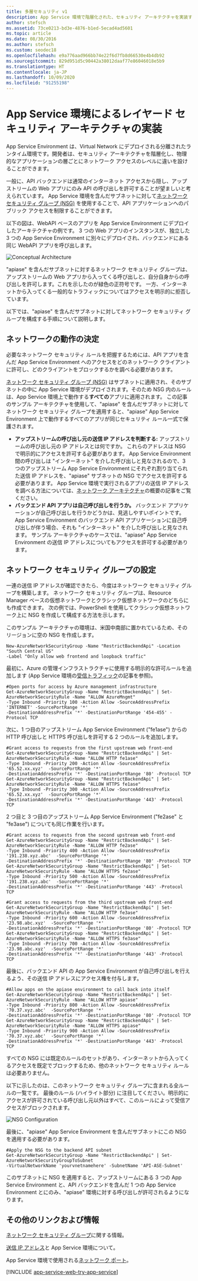 ```yaml
---
title: 多層セキュリティ v1
description: App Service 環境で階層化された、セキュリティ アーキテクチャを実装する方法を学びます。 このドキュメントは、レガシ v1 ASE を使用するお客様にのみ提供されます。
author: stefsch
ms.assetid: 73ce0213-bd3e-4876-b1ed-5ecad4ad5601
ms.topic: article
ms.date: 08/30/2016
ms.author: stefsch
ms.custom: seodec18
ms.openlocfilehash: e9a776aad966bb74e22f6d7fb8d66530e4b4db92
ms.sourcegitcommit: 829d951d5c90442a38012daaf77e86046018e5b9
ms.translationtype: HT
ms.contentlocale: ja-JP
ms.lasthandoff: 10/09/2020
ms.locfileid: "91255198"
---
```

# <a name="implementing-a-layered-security-architecture-with-app-service-environments"></a>App Service 環境によるレイヤード セキュリティ アーキテクチャの実装
App Service Environment は、Virtual Network にデプロイされる分離されたランタイム環境です。開発者は、セキュリティ アーキテクチャを階層化し、物理的なアプリケーションの層ごとにネットワーク アクセスのレベルに違いを設けることができます。

一般に、API バックエンドは通常のインターネット アクセスから隠し、アップストリームの Web アプリにのみ API の呼び出しを許可することが望ましいと考えられています。  App Service 環境を含んだサブネットに対して[ネットワーク セキュリティ グループ (NSG)][NetworkSecurityGroups] を使用することで、API アプリケーションへのパブリック アクセスを制限することができます。

以下の図は、WebAPI ベースのアプリを App Service Environment にデプロイしたアーキテクチャの例です。  3 つの Web アプリのインスタンスが、独立した 3 つの App Service Environment に別々にデプロイされ、バックエンドにある同じ WebAPI アプリを呼び出します。

![Conceptual Architecture][ConceptualArchitecture] 

"apiase" を含んだサブネットに対するネットワーク セキュリティ グループは、アップストリームの Web アプリから入ってくる呼び出しと、自分自身からの呼び出しを許可します。これを示したのが緑色の正符号です。  一方、インターネットから入ってくる一般的なトラフィックについてはアクセスを明示的に拒否しています。 

以下では、"apiase" を含んだサブネットに対してネットワーク セキュリティ グループを構成する手順について説明します。

## <a name="determining-the-network-behavior"></a>ネットワークの動作の決定
必要なネットワーク セキュリティ ルールを把握するためには、API アプリを含んだ App Service Environment へのアクセスをどのネットワーク クライアントに許可し、どのクライアントをブロックするかを調べる必要があります。

[ネットワーク セキュリティ グループ (NSG)][NetworkSecurityGroups] はサブネットに適用され、そのサブネットの中に App Service 環境がデプロイされます。そのため NSG 内のルールは、App Service 環境上で動作する**すべての**アプリに適用されます。  この記事のサンプル アーキテクチャを使用して、"apiase" を含んだサブネットに対してネットワーク セキュリティ グループを適用すると、"apiase" App Service Environment 上で動作するすべてのアプリが同じセキュリティ ルール一式で保護されます。 

* **アップストリームの呼び出し元の送信 IP アドレスを判断する:** アップストリームの呼び出し元の IP アドレスとは何ですか。  これらのアドレスは NSG で明示的にアクセスを許可する必要があります。  App Service Environment 間の呼び出しは "インターネット" を介した呼び出しと見なされるので、3 つのアップストリーム App Service Environment にそれぞれ割り当てられた送信 IP アドレスを、"apiase" サブネットの NSG でアクセスを許可する必要があります。   App Service 環境で実行されるアプリの送信 IP アドレスを調べる方法については、[ネットワーク アーキテクチャ][NetworkArchitecture]の概要の記事をご覧ください。
* **バックエンド API アプリは自己呼び出しを行うか。**  バックエンド アプリケーションが自己呼び出しを行うかどうかは、見逃しやすいポイントです。  App Service Environment のバックエンド API アプリケーションに自己呼び出しが伴う場合、それも "インターネット" を介した呼び出しと見なされます。  サンプル アーキテクチャのケースでは、"apiase" App Service Environment の送信 IP アドレスについてもアクセスを許可する必要があります。

## <a name="setting-up-the-network-security-group"></a>ネットワーク セキュリティ グループの設定
一連の送信 IP アドレスが確認できたら、今度はネットワーク セキュリティ グループを構築します。  ネットワーク セキュリティ グループは、Resource Manager ベースの仮想ネットワークとクラシック仮想ネットワークのどちらにも作成できます。  次の例では、PowerShell を使用してクラシック仮想ネットワーク上に NSG を作成して構成する方法を示します。

このサンプル アーキテクチャの環境は、米国中南部に置かれているため、そのリージョンに空の NSG を作成します。

```azurepowershell-interactive
New-AzureNetworkSecurityGroup -Name "RestrictBackendApi" -Location "South Central US" 
-Label "Only allow web frontend and loopback traffic"
```

最初に、Azure の管理インフラストラクチャに使用する明示的な許可ルールを追加します (App Service 環境の[受信トラフィック][InboundTraffic]の記事を参照)。

```azurepowershell-interactive
#Open ports for access by Azure management infrastructure
Get-AzureNetworkSecurityGroup -Name "RestrictBackendApi" | Set-AzureNetworkSecurityRule -Name "ALLOW AzureMngmt" 
-Type Inbound -Priority 100 -Action Allow -SourceAddressPrefix 'INTERNET' -SourcePortRange '*' 
-DestinationAddressPrefix '*' -DestinationPortRange '454-455' -Protocol TCP
```

次に、1 つ目のアップストリーム App Service Environment ("fe1ase") からの HTTP 呼び出しと HTTPS 呼び出しを許可する 2 つのルールを追加します。

```azurepowershell-interactive
#Grant access to requests from the first upstream web front-end
Get-AzureNetworkSecurityGroup -Name "RestrictBackendApi" | Set-AzureNetworkSecurityRule -Name "ALLOW HTTP fe1ase" 
-Type Inbound -Priority 200 -Action Allow -SourceAddressPrefix '65.52.xx.xyz'  -SourcePortRange '*' 
-DestinationAddressPrefix '*' -DestinationPortRange '80' -Protocol TCP
Get-AzureNetworkSecurityGroup -Name "RestrictBackendApi" | Set-AzureNetworkSecurityRule -Name "ALLOW HTTPS fe1ase" 
-Type Inbound -Priority 300 -Action Allow -SourceAddressPrefix '65.52.xx.xyz'  -SourcePortRange '*' 
-DestinationAddressPrefix '*' -DestinationPortRange '443' -Protocol TCP
```

2 つ目と 3 つ目のアップストリーム App Service Environment ("fe2ase" と "fe3ase") についても同じ作業を行います。

```azurepowershell-interactive
#Grant access to requests from the second upstream web front-end
Get-AzureNetworkSecurityGroup -Name "RestrictBackendApi" | Set-AzureNetworkSecurityRule -Name "ALLOW HTTP fe2ase" 
-Type Inbound -Priority 400 -Action Allow -SourceAddressPrefix '191.238.xyz.abc'  -SourcePortRange '*' 
-DestinationAddressPrefix '*' -DestinationPortRange '80' -Protocol TCP
Get-AzureNetworkSecurityGroup -Name "RestrictBackendApi" | Set-AzureNetworkSecurityRule -Name "ALLOW HTTPS fe2ase" 
-Type Inbound -Priority 500 -Action Allow -SourceAddressPrefix '191.238.xyz.abc'  -SourcePortRange '*' 
-DestinationAddressPrefix '*' -DestinationPortRange '443' -Protocol TCP

#Grant access to requests from the third upstream web front-end
Get-AzureNetworkSecurityGroup -Name "RestrictBackendApi" | Set-AzureNetworkSecurityRule -Name "ALLOW HTTP fe3ase" 
-Type Inbound -Priority 600 -Action Allow -SourceAddressPrefix '23.98.abc.xyz'  -SourcePortRange '*' 
-DestinationAddressPrefix '*' -DestinationPortRange '80' -Protocol TCP
Get-AzureNetworkSecurityGroup -Name "RestrictBackendApi" | Set-AzureNetworkSecurityRule -Name "ALLOW HTTPS fe3ase" 
-Type Inbound -Priority 700 -Action Allow -SourceAddressPrefix '23.98.abc.xyz'  -SourcePortRange '*' 
-DestinationAddressPrefix '*' -DestinationPortRange '443' -Protocol TCP
```

最後に、バックエンド API の App Service Environment が自己呼び出しを行えるよう、その送信 IP アドレスにアクセス権を付与します。

```azurepowershell-interactive
#Allow apps on the apiase environment to call back into itself
Get-AzureNetworkSecurityGroup -Name "RestrictBackendApi" | Set-AzureNetworkSecurityRule -Name "ALLOW HTTP apiase" 
-Type Inbound -Priority 800 -Action Allow -SourceAddressPrefix '70.37.xyz.abc'  -SourcePortRange '*' 
-DestinationAddressPrefix '*' -DestinationPortRange '80' -Protocol TCP
Get-AzureNetworkSecurityGroup -Name "RestrictBackendApi" | Set-AzureNetworkSecurityRule -Name "ALLOW HTTPS apiase" 
-Type Inbound -Priority 900 -Action Allow -SourceAddressPrefix '70.37.xyz.abc'  -SourcePortRange '*' 
-DestinationAddressPrefix '*' -DestinationPortRange '443' -Protocol TCP
```

すべての NSG には既定のルールのセットがあり、インターネットから入ってくるアクセスを既定でブロックするため、他のネットワーク セキュリティ ルールは必要ありません。

以下に示したのは、このネットワーク セキュリティ グループに含まれる全ルールの一覧です。  最後のルール (ハイライト部分) に注目してください。明示的にアクセスが許可されている呼び出し元以外はすべて、このルールによって受信アクセスがブロックされます。

![NSG Configuration][NSGConfiguration] 

最後に、"apiase" App Service Environment を含んだサブネットにこの NSG を適用する必要があります。

```azurepowershell-interactive
#Apply the NSG to the backend API subnet
Get-AzureNetworkSecurityGroup -Name "RestrictBackendApi" | Set-AzureNetworkSecurityGroupToSubnet 
-VirtualNetworkName 'yourvnetnamehere' -SubnetName 'API-ASE-Subnet'
```

このサブネットに NSG を適用すると、アップストリームにある 3 つの App Service Environment と、API バックエンドを含んだ 1 つの App Service Environment とにのみ、"apiase" 環境に対する呼び出しが許可されるようになります。

## <a name="additional-links-and-information"></a>その他のリンクおよび情報
[ネットワーク セキュリティ グループ](../../virtual-network/security-overview.md)に関する情報。

[送信 IP アドレス][NetworkArchitecture]と App Service 環境について。

App Service 環境で使用される[ネットワーク ポート][InboundTraffic]。

[!INCLUDE [app-service-web-try-app-service](../../../includes/app-service-web-try-app-service.md)]

<!-- LINKS -->
[NetworkSecurityGroups]: ../../virtual-network/virtual-network-vnet-plan-design-arm.md
[NetworkArchitecture]:  app-service-app-service-environment-network-architecture-overview.md
[InboundTraffic]:  app-service-app-service-environment-control-inbound-traffic.md

<!-- IMAGES -->
[ConceptualArchitecture]: ./media/app-service-app-service-environment-layered-security/ConceptualArchitecture-1.png
[NSGConfiguration]:  ./media/app-service-app-service-environment-layered-security/NSGConfiguration-1.png
